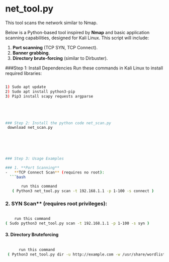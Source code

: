 # net_tool.py
This tool scans the network similar to Nmap.

Below is a Python-based tool inspired by **Nmap** and basic application scanning capabilities, designed for Kali Linux. This script will include:
1. **Port scanning** (TCP SYN, TCP Connect).
2. **Banner grabbing**.
3. **Directory brute-forcing** (similar to Dirbuster).


###Step 1: Install Dependencies
Run these commands in Kali Linux to install required libraries:
```bash

1) Sudo apt update
2) Sudo apt install python3-pip
3) Pip3 install scapy requests argparse





### Step 2: Install the python code net_scan.py
 download net_scan.py






### Step 3: Usage Examples

### 1. **Port Scanning**
-	**TCP Connect Scan** (requires no root):
  ```bash

       run this command 
   ( Python3 net_tool.py scan -t 192.168.1.1 -p 1-100 -s connect )
  ```

### 2. SYN Scan** (requires root privileges):
  ```bash

      run this command
  ( Sudo python3 net_tool.py scan -t 192.168.1.1 -p 1-100 -s syn )
  ```

#### 3. **Directory Bruteforcing**
```bash

      run this command
 ( Python3 net_tool.py dir -u http://example.com -w /usr/share/wordlists/dirbuster/common.txt )


